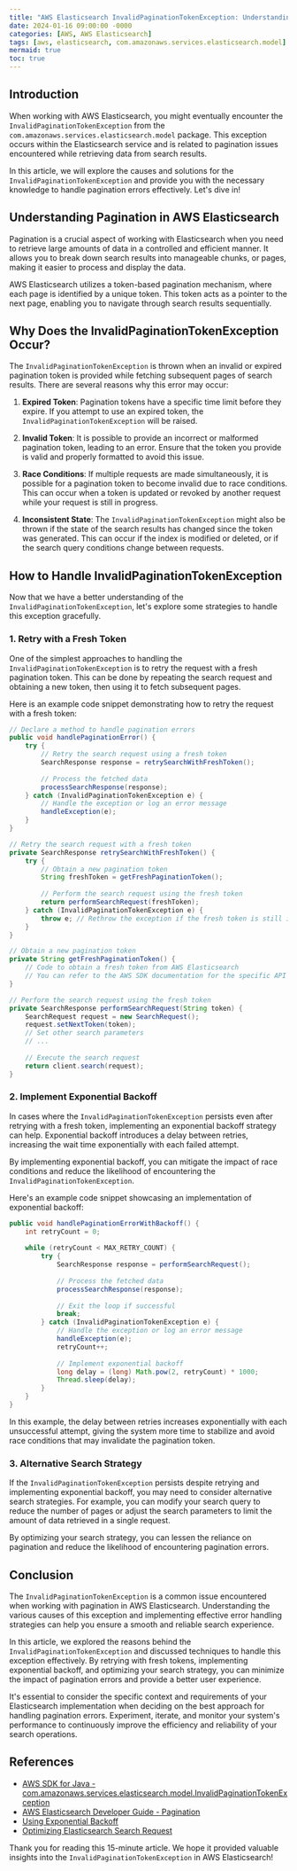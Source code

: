 ```yaml
---
title: "AWS Elasticsearch InvalidPaginationTokenException: Understanding and Handling Pagination Errors"
date: 2024-01-16 09:00:00 -0000
categories: [AWS, AWS Elasticsearch]
tags: [aws, elasticsearch, com.amazonaws.services.elasticsearch.model]
mermaid: true
toc: true
---
```



## Introduction

When working with AWS Elasticsearch, you might eventually encounter the `InvalidPaginationTokenException` from the `com.amazonaws.services.elasticsearch.model` package. This exception occurs within the Elasticsearch service and is related to pagination issues encountered while retrieving data from search results.

In this article, we will explore the causes and solutions for the `InvalidPaginationTokenException` and provide you with the necessary knowledge to handle pagination errors effectively. Let's dive in!

## Understanding Pagination in AWS Elasticsearch

Pagination is a crucial aspect of working with Elasticsearch when you need to retrieve large amounts of data in a controlled and efficient manner. It allows you to break down search results into manageable chunks, or pages, making it easier to process and display the data.

AWS Elasticsearch utilizes a token-based pagination mechanism, where each page is identified by a unique token. This token acts as a pointer to the next page, enabling you to navigate through search results sequentially.

## Why Does the InvalidPaginationTokenException Occur?

The `InvalidPaginationTokenException` is thrown when an invalid or expired pagination token is provided while fetching subsequent pages of search results. There are several reasons why this error may occur:

1. **Expired Token**: Pagination tokens have a specific time limit before they expire. If you attempt to use an expired token, the `InvalidPaginationTokenException` will be raised.

2. **Invalid Token**: It is possible to provide an incorrect or malformed pagination token, leading to an error. Ensure that the token you provide is valid and properly formatted to avoid this issue.

3. **Race Conditions**: If multiple requests are made simultaneously, it is possible for a pagination token to become invalid due to race conditions. This can occur when a token is updated or revoked by another request while your request is still in progress.

4. **Inconsistent State**: The `InvalidPaginationTokenException` might also be thrown if the state of the search results has changed since the token was generated. This can occur if the index is modified or deleted, or if the search query conditions change between requests.

## How to Handle InvalidPaginationTokenException

Now that we have a better understanding of the `InvalidPaginationTokenException`, let's explore some strategies to handle this exception gracefully.

### 1. Retry with a Fresh Token

One of the simplest approaches to handling the `InvalidPaginationTokenException` is to retry the request with a fresh pagination token. This can be done by repeating the search request and obtaining a new token, then using it to fetch subsequent pages.

Here is an example code snippet demonstrating how to retry the request with a fresh token:

```java
// Declare a method to handle pagination errors
public void handlePaginationError() {
    try {
        // Retry the search request using a fresh token
        SearchResponse response = retrySearchWithFreshToken();
        
        // Process the fetched data
        processSearchResponse(response);
    } catch (InvalidPaginationTokenException e) {
        // Handle the exception or log an error message
        handleException(e);
    }
}

// Retry the search request with a fresh token
private SearchResponse retrySearchWithFreshToken() {
    try {
        // Obtain a new pagination token
        String freshToken = getFreshPaginationToken();
        
        // Perform the search request using the fresh token
        return performSearchRequest(freshToken);
    } catch (InvalidPaginationTokenException e) {
        throw e; // Rethrow the exception if the fresh token is still invalid
    }
}

// Obtain a new pagination token
private String getFreshPaginationToken() {
    // Code to obtain a fresh token from AWS Elasticsearch
    // You can refer to the AWS SDK documentation for the specific API details
}

// Perform the search request using the fresh token
private SearchResponse performSearchRequest(String token) {
    SearchRequest request = new SearchRequest();
    request.setNextToken(token);
    // Set other search parameters
    // ...
    
    // Execute the search request
    return client.search(request);
}
```

### 2. Implement Exponential Backoff

In cases where the `InvalidPaginationTokenException` persists even after retrying with a fresh token, implementing an exponential backoff strategy can help. Exponential backoff introduces a delay between retries, increasing the wait time exponentially with each failed attempt.

By implementing exponential backoff, you can mitigate the impact of race conditions and reduce the likelihood of encountering the `InvalidPaginationTokenException`.

Here's an example code snippet showcasing an implementation of exponential backoff:

```java
public void handlePaginationErrorWithBackoff() {
    int retryCount = 0;
    
    while (retryCount < MAX_RETRY_COUNT) {
        try {
            SearchResponse response = performSearchRequest();
            
            // Process the fetched data
            processSearchResponse(response);
            
            // Exit the loop if successful
            break;
        } catch (InvalidPaginationTokenException e) {
            // Handle the exception or log an error message
            handleException(e);
            retryCount++;
            
            // Implement exponential backoff
            long delay = (long) Math.pow(2, retryCount) * 1000;
            Thread.sleep(delay);
        }
    }
}
```

In this example, the delay between retries increases exponentially with each unsuccessful attempt, giving the system more time to stabilize and avoid race conditions that may invalidate the pagination token.

### 3. Alternative Search Strategy

If the `InvalidPaginationTokenException` persists despite retrying and implementing exponential backoff, you may need to consider alternative search strategies. For example, you can modify your search query to reduce the number of pages or adjust the search parameters to limit the amount of data retrieved in a single request.

By optimizing your search strategy, you can lessen the reliance on pagination and reduce the likelihood of encountering pagination errors.

## Conclusion

The `InvalidPaginationTokenException` is a common issue encountered when working with pagination in AWS Elasticsearch. Understanding the various causes of this exception and implementing effective error handling strategies can help you ensure a smooth and reliable search experience.

In this article, we explored the reasons behind the `InvalidPaginationTokenException` and discussed techniques to handle this exception effectively. By retrying with fresh tokens, implementing exponential backoff, and optimizing your search strategy, you can minimize the impact of pagination errors and provide a better user experience.

It's essential to consider the specific context and requirements of your Elasticsearch implementation when deciding on the best approach for handling pagination errors. Experiment, iterate, and monitor your system's performance to continuously improve the efficiency and reliability of your search operations.

## References

- [AWS SDK for Java - com.amazonaws.services.elasticsearch.model.InvalidPaginationTokenException](https://docs.aws.amazon.com/AWSJavaSDK/latest/javadoc/com/amazonaws/services/elasticsearch/model/InvalidPaginationTokenException.html)
- [AWS Elasticsearch Developer Guide - Pagination](https://docs.aws.amazon.com/elasticsearch-service/latest/developerguide/pagination.html)
- [Using Exponential Backoff](https://aws.amazon.com/blogs/architecture/exponential-backoff-and-jitter/)
- [Optimizing Elasticsearch Search Request](https://www.elastic.co/guide/en/elasticsearch/reference/current/optimizing-search-request.html)

Thank you for reading this 15-minute article. We hope it provided valuable insights into the `InvalidPaginationTokenException` in AWS Elasticsearch!